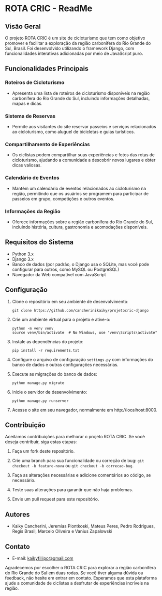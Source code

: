 # ROTA CRIC - ReadMe

## Visão Geral
O projeto ROTA CRIC é um site de cicloturismo que tem como objetivo promover e facilitar a exploração da região carbonífera do Rio Grande do Sul, Brasil. Foi desenvolvido utilizando o framework Django, com funcionalidades interativas adicionadas por meio de JavaScript puro.

## Funcionalidades Principais

### Roteiros de Cicloturismo
- Apresenta uma lista de roteiros de cicloturismo disponíveis na região carbonífera do Rio Grande do Sul, incluindo informações detalhadas, mapas e dicas.

### Sistema de Reservas
- Permite aos visitantes do site reservar passeios e serviços relacionados ao cicloturismo, como aluguel de bicicletas e guias turísticos.

### Compartilhamento de Experiências
- Os ciclistas podem compartilhar suas experiências e fotos das rotas de cicloturismo, ajudando a comunidade a descobrir novos lugares e obter dicas valiosas.

### Calendário de Eventos
- Mantém um calendário de eventos relacionados ao cicloturismo na região, permitindo que os usuários se programem para participar de passeios em grupo, competições e outros eventos.

### Informações da Região
- Oferece informações sobre a região carbonífera do Rio Grande do Sul, incluindo história, cultura, gastronomia e acomodações disponíveis.

## Requisitos do Sistema

- Python 3.x
- Django 3.x
- Banco de dados (por padrão, o Django usa o SQLite, mas você pode configurar para outros, como MySQL ou PostgreSQL)
- Navegador da Web compatível com JavaScript

## Configuração

1. Clone o repositório em seu ambiente de desenvolvimento:

   ```
   git clone https://github.com/cancherinikaiky/projetocric-django
   ```

2. Crie um ambiente virtual para o projeto e ative-o:

   ```
   python -m venv venv
   source venv/bin/activate  # No Windows, use "venv\Scripts\activate"
   ```

3. Instale as dependências do projeto:

   ```
   pip install -r requirements.txt
   ```

4. Configure o arquivo de configuração `settings.py` com informações do banco de dados e outras configurações necessárias.

5. Execute as migrações do banco de dados:

   ```
   python manage.py migrate
   ```

6. Inicie o servidor de desenvolvimento:

   ```
   python manage.py runserver
   ```

7. Acesse o site em seu navegador, normalmente em http://localhost:8000.

## Contribuição

Aceitamos contribuições para melhorar o projeto ROTA CRIC. Se você deseja contribuir, siga estas etapas:

1. Faça um fork deste repositório.

2. Crie uma branch para sua funcionalidade ou correção de bug: `git checkout -b feature-nova` ou `git checkout -b correcao-bug`.

3. Faça as alterações necessárias e adicione comentários ao código, se necessário.

4. Teste suas alterações para garantir que não haja problemas.

5. Envie um pull request para este repositório.

## Autores

- Kaiky Cancherini, Jeremias Piontkoski, Mateus Peres, Pedro Rodrigues, Regis Brasil, Marcelo Oliveira e Vanius Zapalowski

## Contato

- E-mail: kaikyfillipo@gmail.com

Agradecemos por escolher o ROTA CRIC para explorar a região carbonífera do Rio Grande do Sul em duas rodas. Se você tiver alguma dúvida ou feedback, não hesite em entrar em contato. Esperamos que esta plataforma ajude a comunidade de ciclistas a desfrutar de experiências incríveis na região.

